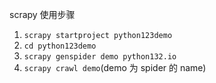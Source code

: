 scrapy 使用步骤

1. `scrapy startproject python123demo`
2. `cd python123demo`
3. `scrapy genspider demo python132.io`
4. `scrapy crawl demo`(demo 为 spider 的 name)
